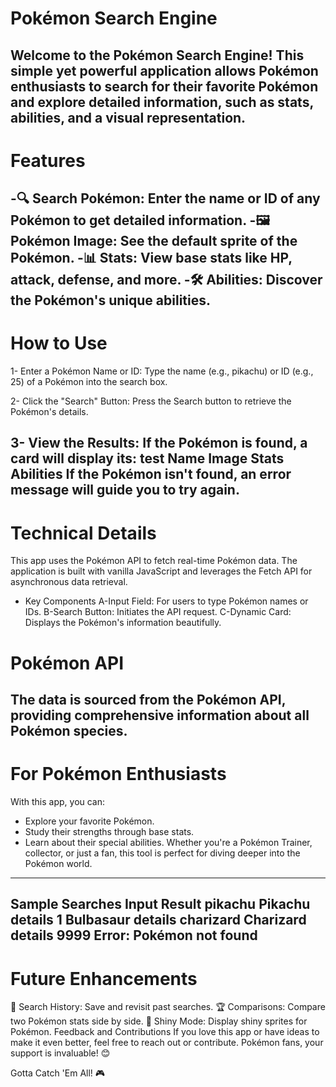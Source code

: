 # Pokémon Search Engine
Welcome to the Pokémon Search Engine! This simple yet powerful application allows Pokémon enthusiasts to search for their favorite Pokémon and explore detailed information, such as stats, abilities, and a visual representation.
----------------------------------------------
# Features
-🔍 Search Pokémon: Enter the name or ID of any Pokémon to get detailed information.
-🖼️ Pokémon Image: See the default sprite of the Pokémon.
-📊 Stats: View base stats like HP, attack, defense, and more.
-🛠️ Abilities: Discover the Pokémon's unique abilities.
----------------------------------------------
# How to Use
1- Enter a Pokémon Name or ID:
Type the name (e.g., pikachu) or ID (e.g., 25) of a Pokémon into the search box.

2- Click the "Search" Button:
Press the Search button to retrieve the Pokémon's details.

3- View the Results:
If the Pokémon is found, a card will display its:
test
Name
Image
Stats
Abilities
If the Pokémon isn't found, an error message will guide you to try again.
-----------------------------------------------
# Technical Details
This app uses the Pokémon API to fetch real-time Pokémon data. The application is built with vanilla JavaScript and leverages the Fetch API for asynchronous data retrieval.

- Key Components
A-Input Field: For users to type Pokémon names or IDs.
B-Search Button: Initiates the API request.
C-Dynamic Card: Displays the Pokémon's information beautifully.

# Pokémon API
The data is sourced from the Pokémon API, providing comprehensive information about all Pokémon species.
----------------------------------------------
# For Pokémon Enthusiasts
With this app, you can:

- Explore your favorite Pokémon.
- Study their strengths through base stats.
- Learn about their special abilities.
Whether you're a Pokémon Trainer, collector, or just a fan, this tool is perfect for diving deeper into the Pokémon world.
-----------------------------------------
Sample Searches
Input	Result
pikachu	Pikachu details
1	Bulbasaur details
charizard	Charizard details
9999	Error: Pokémon not found
--------------------------------------------
# Future Enhancements
🔄 Search History: Save and revisit past searches.
🏆 Comparisons: Compare two Pokémon stats side by side.
🌈 Shiny Mode: Display shiny sprites for Pokémon.
Feedback and Contributions
If you love this app or have ideas to make it even better, feel free to reach out or contribute. Pokémon fans, your support is invaluable! 😊

Gotta Catch 'Em All! 🎮
